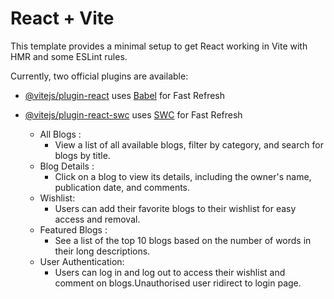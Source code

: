 # React + Vite

This template provides a minimal setup to get React working in Vite with HMR and some ESLint rules.

Currently, two official plugins are available:

- [@vitejs/plugin-react](https://github.com/vitejs/vite-plugin-react/blob/main/packages/plugin-react/README.md) uses [Babel](https://babeljs.io/) for Fast Refresh
- [@vitejs/plugin-react-swc](https://github.com/vitejs/vite-plugin-react-swc) uses [SWC](https://swc.rs/) for Fast Refresh

  * All Blogs :
     * View a list of all available blogs, filter by category, and search for blogs by title.
  * Blog Details :
     * Click on a blog to view its details, including the owner's name, publication date, and comments.
  * Wishlist:
     * Users can add their favorite blogs to their wishlist for easy access and removal.
  * Featured Blogs :
     * See a list of the top 10 blogs based on the number of words in their long descriptions.
  * User Authentication:
     * Users can log in and log out to access their wishlist and comment on blogs.Unauthorised user ridirect to login page.                    
